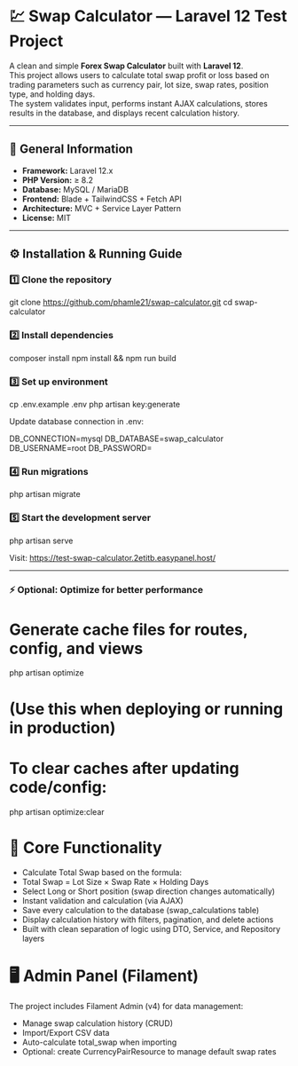 # 💹 Swap Calculator — Laravel 12 Test Project

A clean and simple **Forex Swap Calculator** built with **Laravel 12**.  
This project allows users to calculate total swap profit or loss based on trading parameters such as currency pair, lot size, swap rates, position type, and holding days.  
The system validates input, performs instant AJAX calculations, stores results in the database, and displays recent calculation history.

---

## 🧩 General Information

- **Framework:** Laravel 12.x  
- **PHP Version:** ≥ 8.2  
- **Database:** MySQL / MariaDB  
- **Frontend:** Blade + TailwindCSS + Fetch API  
- **Architecture:** MVC + Service Layer Pattern  
- **License:** MIT  

---

## ⚙️ Installation & Running Guide

### 1️⃣ Clone the repository

git clone https://github.com/phamle21/swap-calculator.git
cd swap-calculator

### 2️⃣ Install dependencies
composer install
npm install && npm run build

### 3️⃣ Set up environment
cp .env.example .env
php artisan key:generate


Update database connection in .env:

DB_CONNECTION=mysql
DB_DATABASE=swap_calculator
DB_USERNAME=root
DB_PASSWORD=

### 4️⃣ Run migrations
php artisan migrate

### 5️⃣ Start the development server
php artisan serve


Visit: https://test-swap-calculator.2etitb.easypanel.host/

---

### ⚡ Optional: Optimize for better performance
# Generate cache files for routes, config, and views
php artisan optimize

# (Use this when deploying or running in production)
# To clear caches after updating code/config:
php artisan optimize:clear

# 🧮 Core Functionality
- Calculate Total Swap based on the formula:
- Total Swap = Lot Size × Swap Rate × Holding Days
- Select Long or Short position (swap direction changes automatically)
- Instant validation and calculation (via AJAX)
- Save every calculation to the database (swap_calculations table)
- Display calculation history with filters, pagination, and delete actions
- Built with clean separation of logic using DTO, Service, and Repository layers

# 🖥️ Admin Panel (Filament)

The project includes Filament Admin (v4) for data management:
- Manage swap calculation history (CRUD)
- Import/Export CSV data
- Auto-calculate total_swap when importing
- Optional: create CurrencyPairResource to manage default swap rates
